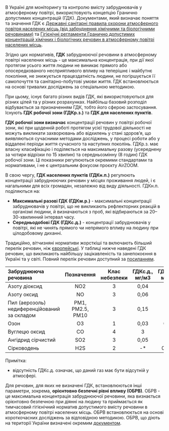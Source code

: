 В Україні для моніторингу та контролю вмісту забруднювачів у атмосферному повітрі, використовують концепцію Гранично допустимих концентрацій (ГДК). Документами, який визначає поняття та значення ГДК є [Державні санітарні правила охорони атмосферного повітря населених місць (від забруднення хімічними та біологічними речовинами)](https://zakon.rada.gov.ua/rada/show/v0201282-97#Text) та [Гігієнічні регламенти Гранично допустимих концентрацій хімічних і біологічних речовин в атмосферному повітрі населених місць](https://zakon.rada.gov.ua/laws/show/z0156-20#Text).

Згідно цих нормативів, **ГДК** забруднюючої речовини в атмосферному повітрі населених місць - це максимальна концентрація, при дії якої протягом усього життя людини не виникає прямого або опосередкованого несприятливого впливу на теперішнє і майбутнє покоління, не знижується працездатність людини, не погіршується її самопочуття та санітарно-побутові умови життя. ГДК
встановлюється на основі тривалих досліджень за спеціальною методикою.

При цьому, існує багато різних видів ГДК, які використовуються для різних цілей та у різних розрахунках. Найбільш базовий розподіл відбувається за призначенням ГДК, тобто його сферою застосування. Існують **ГДК робочої зони (ГДКр.з.)** та **ГДК для населених пунктів**. 

**ГДК робочої зони визначає** концентрації речовин у повітрі робочої зони, які при щоденній роботі протягом усієї трудової діяльності не можуть викликати захворювань або відхилень у стані здоров’я, що виявляються сучасними методами досліджень, у процесі роботи або у віддалені періоди життя сучасного та наступних поколінь. ГДКр.з. має власну класифікацію і поділяється на максимальну разову (усереднену за чотири відрізки по 15 хвилин) та середньозмінну (8 годин) ГДК робочої зони. Ці показники регулюються окремими стандартами та нормативами, і не є центральним фокусом проєкту AirZOOM. 

В свою чергу, **ГДК населених пунктів (ГДКн.п.)** регулюють концентрації забруднюючих речовин у місцях проживання людей, і є нагальними для всіх громадян, незалежно від виду діяльності. ГДКн.п. поділяються на:
 - **Максимальні разові ГДК (ГДКм.р.)** - максимальні концентрації забруднювачів у повітрі, що не викликають рефлекторних реакцій в організмі людини, й визначаються з проб, які відбираються за 20–30-хвилинний інтервал часу.
 - **Середньодобові ГДК (ГДКс.д.)** - концентрації забруднювачів у повітрі, які не чинять прямого чи непрямого впливу на людину при цілодобовому диханні.

Традиційно, вітчизняні нормативи жорсткіші та включають більший перелік речовин, ніж [європейські](aqi.md). У таблиці нижче наведені ГДК речовин, що викликають найбільшу зацікавленість та занепокоєння в Україні та у світі. Повний перелік речовин доступний за [посиланням](https://zakon.rada.gov.ua/laws/show/z0156-20#Text). 

| Забруднююча речовина | Позначення | Клас небезпеки | ГДКс.д., мг/м3 | ГДКм.р., мг/м3 |
| :------------------- | :--------: | :------------: | :------------: | :------------: |
| Азоту діоксид        | NO2        | 3 | 0,04 | 0,2 |
| Азоту оксид | NO | 3 | 0,06 | 0,4 |
| Пил (аерозоль) недиференційований за складом | РМ1, РМ2.5, РМ10 | 3 | 0,15 | 0,5 |
| Озон | О3 | 1 | 0,03 | 0,16 |
| Вуглецю оксид | CO | 4 | 3 | 5 |
| Ангідрид сірчистий | SO2 | 3 | 0,05 | 0,5 |
| Сірководень | H2S | 2 | -* | 0,008 |

Примітка:
* відсутність ГДКс.д. означає, що даний газ має бути відсутній у атмосфері.

Для речовин, для яких не визначені ГДК, встановлюються інші параметри, зокрема, **орієнтовно безпечні рівні впливу (ОБРВ)**. ОБРВ - це максимальна концентрація забруднюючої речовини, яка визнається орієнтовно безпечною при діянні на людину та приймається як тимчасовий гігієнічний норматив допустимого вмісту речовини в атмосферному повітрі населених місць. ОБРВ  встановлюється  на основі короткочасних досліджень за відповідною методикою. ОБРВ, що діють на території України визначені окремим [документом](https://zakon.rada.gov.ua/laws/show/z0157-20#n4). 